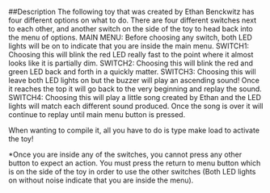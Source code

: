 ##Description
The following toy that was created by Ethan Benckwitz has four different
options on what to do. There are four different switches next to each other,
and another switch on the side of the toy to  head back into the menu of
options.
MAIN MENU: Before choosing any switch, both LED lights will be on to indicate
that you are inside the main menu.
SWITCH1: Choosing this will blink the red LED really fast to the point
where it almost looks like it is partially dim.
SWITCH2: Choosing this will blink the red and green LED back and forth in a
quickly matter.
SWITCH3: Choosing this will leave both LED lights on but the buzzer will play
an ascending sound! Once it reaches the top it will go back to the very
beginning and replay the sound.
SWITCH4: Choosing this will play a little song created by Ethan and the LED
lights will match each different sound produced. Once the song is over it will
continue to replay until main menu button is pressed.

When wanting to compile it, all you have to do is type make load to activate
the toy!

*Once you are inside any of the switches, you cannot press any other button to
 expect an action. You must press the return to menu button which is on the
 side of the toy in order to use the other switches (Both LED lights on
 without noise indicate that you are inside the menu).
